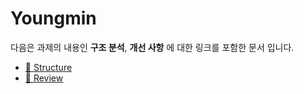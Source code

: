 # Youngmin

다음은 과제의 내용인 **구조 분석**, **개선 사항** 에 대한 링크를 포함한 문서 입니다.

- [🏢 Structure](/reviews/youngmin/structure.md)
- [💬 Review](/reviews/youngmin/review.md)
